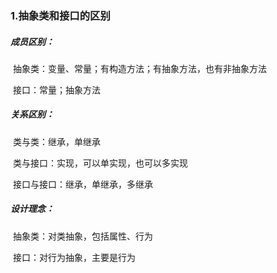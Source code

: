 ### 1.抽象类和接口的区别

##### 成员区别：

​	抽象类：变量、常量；有构造方法；有抽象方法，也有非抽象方法

​	接口：常量；抽象方法

##### 关系区别：

​	类与类：继承，单继承

​	类与接口：实现，可以单实现，也可以多实现

​	接口与接口：继承，单继承，多继承

##### 设计理念：

​	抽象类：对类抽象，包括属性、行为

​	接口：对行为抽象，主要是行为

​	